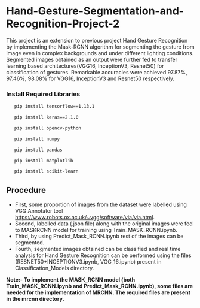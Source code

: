 # Hand-Gesture-Segmentation-and-Recognition-Project-2
This project is an extension to previous project Hand Gesture Recognition by implementing the Mask-RCNN algorithm for segmenting the gesture from image even in complex backgrounds and under different lighting conditions. Segmented images obtained as an output were further fed to transfer learning based architectures(VGG16, InceptionV3, Resnet50) for classification of gestures. Remarkable accuracies were achieved 97.87%, 97.46%, 98.08% for VGG16, InceptionV3 and Resnet50 respectively. 

### Install Required Libraries
```bash
   pip install tensorflow==1.13.1
```
```bash
   pip install keras==2.1.0
```
```bash
   pip install opencv-python
```
```bash
   pip install numpy 
```
```bash
   pip install pandas
```
```bash
   pip install matplotlib
```
```bash
   pip install scikit-learn
```
## Procedure
- First, some proportion of images from the dataset were labelled using VGG Annotator tool https://www.robots.ox.ac.uk/~vgg/software/via/via.html.
- Second, labelled data (.json file) along with the original images were fed to MASKRCNN model for training using Train_MASK_RCNN.ipynb.
- Third, by using Predict_Mask_RCNN.ipynb rest of the images can be segmented.
- Fourth, segmented images obtained can be classified and real time analysis for Hand Gesture Recognition can be performed using the files (RESNET50+INCEPTIONV3.ipynb, VGG_16.ipynb) present in Classification_Models directory.

**Note:- To implement the MASK_RCNN model (both Train_MASK_RCNN.ipynb and Predict_Mask_RCNN.ipynb), some files are needed for the implementation of MRCNN. The required files are present in the mrcnn directory.**
